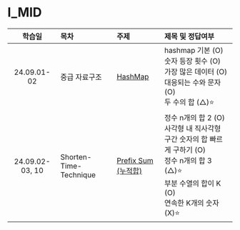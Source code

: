 # I_MID

|     학습일      | 목차                   | 주제                                                            | 제목 및 정답여부                                                                                                                                               |
| :-------------: | :--------------------- | :-------------------------------------------------------------- | :------------------------------------------------------------------------------------------------------------------------------------------------------------- |
|   24.09.01-02   | 중급 자료구조          | [HashMap](./중급%20자료구조/HashMap.js)                         | hashmap 기본 (O)<br>숫자 등장 횟수 (O)<br>가장 많은 데이터 (O)<br>대응되는 수와 문자 (O)<br>두 수의 합 (△)⭐️<br>                                              |
| 24.09.02-03, 10 | Shorten-Time-Technique | [Prefix Sum (누적합)](./Shorten-Time-Technique/Prefix%20Sum.js) | 정수 n개의 합 2 (O)<br>사각형 내 직사각형 구간 숫자의 합 빠르게 구하기 (O)<br>정수 n개의 합 3 (△)⭐️<br>부분 수열의 합이 K (O)<br>연속한 K개의 숫자 (X)⭐️<br> |
